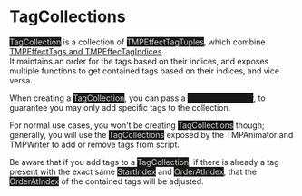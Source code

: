 # TagCollections
<mark style="color: lightgray; background-color: #191a18">TagCollection</mark> is a collection of <mark style="color: lightgray; background-color: #191a18">TMPEffectTagTuples</mark>, which
combine [TMPEffectTags and TMPEffecTagIndices](effecttag.md).  
It maintains an order for the tags based on their indices, and exposes multiple functions to get contained tags based on their indices, and vice versa.

When creating a <mark style="color: lightgray; background-color: #191a18">TagCollection</mark>, you can pass a <mark style="color: lightgray; background-color: #191a18">[ITMPTagValidator](../api/TMPEffects.Tags.ITMPTagValidator.yml)</mark>, to guarantee you may only add specific tags to the collection.

For normal use cases, you won't be creating <mark style="color: lightgray; background-color: #191a18">TagCollections</mark> though; generally, you will use the <mark style="color: lightgray; background-color: #191a18">TagCollections</mark>
exposed by the TMPAnimator and TMPWriter to add or remove tags from script.

Be aware that if you add tags to a <mark style="color: lightgray; background-color: #191a18">TagCollection</mark>, if there is already a tag present with the exact same <mark style="color: lightgray; background-color: #191a18">StartIndex</mark> and <mark style="color: lightgray; background-color: #191a18">OrderAtIndex</mark>, that the <mark style="color: lightgray; background-color: #191a18">OrderAtIndex</mark> of the contained tags will be adjusted.